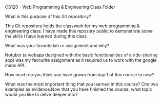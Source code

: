 CS120 - Web Programming & Engineering Class Folder

What is this purpose of this Git repository?


  This Git repository holds the classwork for my web programming & engineering class. I have made this repositry public to demonstrate some the skills I have learned during this class. 
  
  
What was your favorite lab or assignment and why?


  Notuber (a webapp designed with the basic functionalities of a ride-sharing app) was my favourite assignment as it required us to work with the google maps API. 
  
  
How much do you think you have grown from day 1 of this course to now?


What was the most important thing that you learned in this course? Cite two examples as evidence.Now that you have finished the course, what topic would you like to delve deeper into? 
